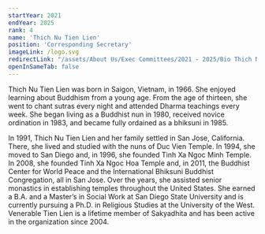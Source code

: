 ```yaml
---
startYear: 2021
endYear: 2025
rank: 4
name: 'Thich Nu Tien Lien'
position: 'Corresponding Secretary'
imageLink: /logo.svg
redirectLink: "/assets/About Us/Exec Committees/2021 - 2025/Bio Thich Nu Tien Lien.pdf"
openInSameTab: false
---
```

Thich Nu Tien Lien was born in Saigon, Vietnam, in 1966. She enjoyed learning about
Buddhism from a young age. From the age of thirteen, she went to chant sutras every night and
attended Dharma teachings every week. She began living as a Buddhist nun in 1980, received
novice ordination in 1983, and became fully ordained as a bhiksuni in 1985.

In 1991, Thich Nu Tien Lien and her family settled in San Jose, California. There, she lived and
studied with the nuns of Duc Vien Temple. In 1994, she moved to San Diego and, in 1996, she
founded Tinh Xa Ngoc Minh Temple. In 2008, she founded Tinh Xa Ngoc Hoa Temple and, in
2011, the Buddhist Center for World Peace and the International Bhiksuni Buddhist
Congregation, all in San Jose. Over the years, she assisted senior monastics in establishing
temples throughout the United States. She earned a B.A. and a Master’s in Social Work at San
Diego State University and is currently pursuing a Ph.D. in Religious Studies at the University of
the West. Venerable Tien Lien is a lifetime member of Sakyadhita and has been active in the
organization since 2004.
